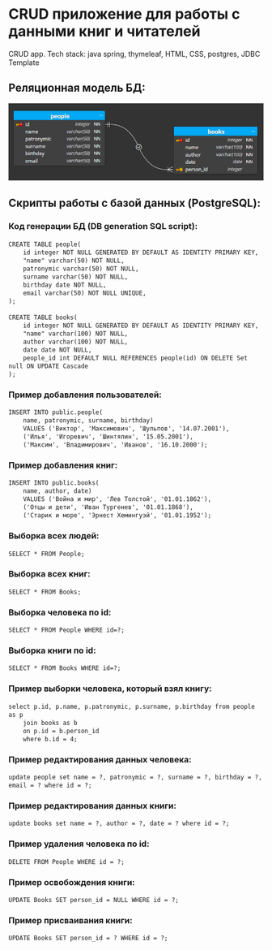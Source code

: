 # CRUD приложение для работы с данными книг и читателей
CRUD app. Tech stack: java spring, thymeleaf, HTML, CSS, postgres, JDBC Template

## Реляционная модель БД:
![Image alt](https://github.com/ShulV/CRUD-app-1/blob/main/doc_images/db_structure.png)

## Скрипты работы с базой данных (PostgreSQL):

### Код генерации БД (DB generation SQL script):

```
CREATE TABLE people(
    id integer NOT NULL GENERATED BY DEFAULT AS IDENTITY PRIMARY KEY,
    "name" varchar(50) NOT NULL,
    patronymic varchar(50) NOT NULL,
    surname varchar(50) NOT NULL,
    birthday date NOT NULL,
    email varchar(50) NOT NULL UNIQUE,
);

CREATE TABLE books(
    id integer NOT NULL GENERATED BY DEFAULT AS IDENTITY PRIMARY KEY,
    "name" varchar(100) NOT NULL,
    author varchar(100) NOT NULL,
    date date NOT NULL,
    people_id int DEFAULT NULL REFERENCES people(id) ON DELETE Set null ON UPDATE Cascade
);
```

### Пример добавления пользователей:

```
INSERT INTO public.people(
	name, patronymic, surname, birthday)
	VALUES ('Виктор', 'Максимович', 'Шульпов', '14.07.2001'),
	('Илья', 'Игоревич', 'Шинтяпин', '15.05.2001'),
	('Максим', 'Владимирович', 'Иванов', '16.10.2000');
```
	
### Пример добавления книг:

```
INSERT INTO public.books(
	name, author, date)
	VALUES ('Война и мир', 'Лев Толстой', '01.01.1862'),
	('Отцы и дети', 'Иван Тургенев', '01.01.1868'),
	('Старик и море', 'Эрнест Хемингуэй', '01.01.1952');
```

### Выборка всех людей:

```
SELECT * FROM People;
```

### Выборка всех книг:

```
SELECT * FROM Books;
```

### Выборка человека по id:

```
SELECT * FROM People WHERE id=?;
```

### Выборка книги по id:

```
SELECT * FROM Books WHERE id=?;
```

### Пример выборки человека, который взял книгу:

```
select p.id, p.name, p.patronymic, p.surname, p.birthday from people as p
    join books as b
    on p.id = b.person_id
    where b.id = 4;
```

### Пример редактирования данных человека:

```
update people set name = ?, patronymic = ?, surname = ?, birthday = ?, email = ? where id = ?;
```

### Пример редактирования данных книги:

```
update books set name = ?, author = ?, date = ? where id = ?;
```

### Пример удаления человека по id:

```
DELETE FROM People WHERE id = ?;
```

### Пример освобождения книги:

```
UPDATE Books SET person_id = NULL WHERE id = ?;
```

### Пример присваивания книги:

```
UPDATE Books SET person_id = ? WHERE id = ?;
```
